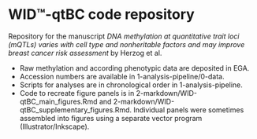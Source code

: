 # WID™-qtBC code repository

Repository for the manuscript *DNA methylation at quantitative trait loci (mQTLs) varies with cell type and nonheritable factors and may improve breast cancer risk assessment* by Herzog et al.

* Raw methylation and according phenotypic data are deposited in EGA.
* Accession numbers are available in 1-analysis-pipeline/0-data.
* Scripts for analyses are in chronological order in 1-analysis-pipeline.
* Code to recreate figure panels is in 2-markdown/WID-qtBC_main_figures.Rmd and 2-markdown/WID-qtBC_supplementary_figures.Rmd. Individual panels were sometimes assembled into figures using a separate vector program (Illustrator/Inkscape).
